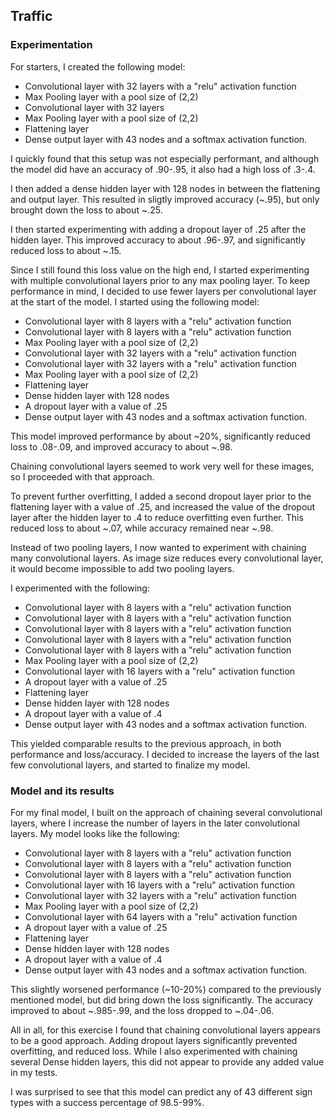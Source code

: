 ## Traffic
### Experimentation
For starters, I created the following model:
- Convolutional layer with 32 layers with a "relu" activation function
- Max Pooling layer with a pool size of (2,2)
- Convolutional layer with 32 layers
- Max Pooling layer with a pool size of (2,2)
- Flattening layer
- Dense output layer with 43 nodes and a softmax activation function.

I quickly found that this setup was not especially performant, and although the model did have an accuracy of .90-.95, it also had a high loss of .3-.4.

I then added a dense hidden layer with 128 nodes in between the flattening and output layer. This resulted in sligtly improved accuracy (~.95), but only brought down the loss to about ~.25.

I then started experimenting with adding a dropout layer of .25 after the hidden layer. This improved accuracy to about .96-.97, and significantly reduced loss to about ~.15.

Since I still found this loss value on the high end, I started experimenting with multiple convolutional layers prior to any max pooling layer. To keep performance in mind, I decided to use fewer layers per convolutional layer at the start of the model. I started using the following model:
- Convolutional layer with 8 layers with a "relu" activation function
- Convolutional layer with 8 layers with a "relu" activation function
- Max Pooling layer with a pool size of (2,2)
- Convolutional layer with 32 layers with a "relu" activation function
- Convolutional layer with 32 layers with a "relu" activation function
- Max Pooling layer with a pool size of (2,2)
- Flattening layer
- Dense hidden layer with 128 nodes
- A dropout layer with a value of .25
- Dense output layer with 43 nodes and a softmax activation function.

This model improved performance by about ~20%, significantly reduced loss to .08-.09, and improved accuracy to about ~.98.

Chaining convolutional layers seemed to work very well for these images, so I proceeded with that approach. 

To prevent further overfitting, I added a second dropout layer prior to the flattening layer with a value of .25, and increased the value of the dropout layer after the hidden layer to .4 to reduce overfitting even further. This reduced loss to about ~.07, while accuracy remained near ~.98.

Instead of two pooling layers, I now wanted to experiment with chaining many convolutional layers. As image size reduces every convolutional layer, it would become impossible to add two pooling layers.

I experimented with the following: 
- Convolutional layer with 8 layers with a "relu" activation function
- Convolutional layer with 8 layers with a "relu" activation function
- Convolutional layer with 8 layers with a "relu" activation function
- Convolutional layer with 8 layers with a "relu" activation function
- Convolutional layer with 8 layers with a "relu" activation function
- Max Pooling layer with a pool size of (2,2)
- Convolutional layer with 16 layers with a "relu" activation function
- A dropout layer with a value of .25
- Flattening layer
- Dense hidden layer with 128 nodes
- A dropout layer with a value of .4
- Dense output layer with 43 nodes and a softmax activation function.

This yielded comparable results to the previous approach, in both performance and loss/accuracy. I decided to increase the layers of the last few convolutional layers, and started to finalize my model.
### Model and its results
For my final model, I built on the approach of chaining several convolutional layers, where I increase the number of layers in the later convolutional layers. My model looks like the following:
- Convolutional layer with 8 layers with a "relu" activation function
- Convolutional layer with 8 layers with a "relu" activation function
- Convolutional layer with 8 layers with a "relu" activation function
- Convolutional layer with 16 layers with a "relu" activation function
- Convolutional layer with 32 layers with a "relu" activation function
- Max Pooling layer with a pool size of (2,2)
- Convolutional layer with 64 layers with a "relu" activation function
- A dropout layer with a value of .25
- Flattening layer
- Dense hidden layer with 128 nodes
- A dropout layer with a value of .4
- Dense output layer with 43 nodes and a softmax activation function.

This slightly worsened performance (~10-20%) compared to the previously mentioned model, but did bring down the loss significantly. The accuracy improved to about ~.985-.99, and the loss dropped to ~.04-.06.

All in all, for this exercise I found that chaining convolutional layers appears to be a good approach. Adding dropout layers significantly prevented overfitting, and reduced loss. While I also experimented with chaining several Dense hidden layers, this did not appear to provide any added value in my tests.

I was surprised to see that this model can predict any of 43 different sign types with a success percentage of 98.5-99%. 